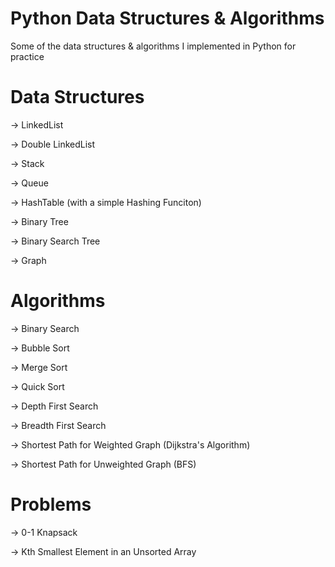 # Python Data Structures & Algorithms
Some of the data structures & algorithms I implemented in Python for practice

# Data Structures
-> LinkedList

-> Double LinkedList

-> Stack

-> Queue

-> HashTable (with a simple Hashing Funciton)

-> Binary Tree

-> Binary Search Tree

-> Graph

# Algorithms

-> Binary Search

-> Bubble Sort

-> Merge Sort

-> Quick Sort

-> Depth First Search

-> Breadth First Search

-> Shortest Path for Weighted Graph (Dijkstra's Algorithm)

-> Shortest Path for Unweighted Graph (BFS)

# Problems

-> 0-1 Knapsack

-> Kth Smallest Element in an Unsorted Array
